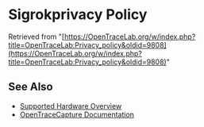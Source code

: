 # Sigrokprivacy Policy
Retrieved from "[https://OpenTraceLab.org/w/index.php?title=OpenTraceLab:Privacy_policy&oldid=9808](https://OpenTraceLab.org/w/index.php?title=OpenTraceLab:Privacy_policy&oldid=9808)"
## See Also
- [Supported Hardware Overview](../supported-hardware.md)
- [OpenTraceCapture Documentation](../../opentracecapture/overview.md)
